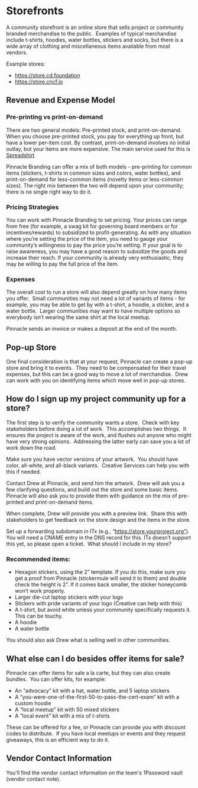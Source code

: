 # Storefronts

A community storefront is an online store that sells project or community branded merchandise to the public.  Examples of typical merchandise include t-shirts, hoodies, water bottles, stickers and socks, but there is a wide array of clothing and miscellaneous items available from most vendors. 

Example stores:

- https://store.cd.foundation
- https://store.cncf.io

## Revenue and Expense Model

### Pre-printing vs print-on-demand

There are two general models: Pre-printed stock, and print-on-demand. When you choose pre-printed stock, you pay for everything up front, but have a lower per-item cost. By contrast, print-on-demand involves no initial outlay, but your items are  more expensive. The main service used for this is [Spreadshirt](https://spreadshirt.com)

Pinnacle Branding can offer a mix of both models - pre-printing for common items (stickers, t-shirts in common sizes and colors, water bottles), and print-on-demand for less-common items (novelty items or less-common sizes). The right mix between the two will depend upon your community; there is no single right way to do it.

### Pricing Strategies

You can work with Pinnacle Branding to set pricing. Your prices can range from free (for example, a swag kit for governing board members or for incentives/rewards) to subsidized to profit-generating. As with any situation where you’re setting the price of the item, you need to gauge your community’s willingness to pay the price you’re setting. If your goal is to raise awareness, you may have a good reason to subsidize the goods and increase their reach. If your community is already very enthusiastic, they may be willing to pay the full price of the item.

### Expenses

The overall cost to run a store will also depend greatly on how many items you offer.  Small communities may not need a lot of variants of items - for example, you may be able to get by with a t-shirt, a hoodie, a sticker, and a water bottle.  Larger communities may want to have multiple options so everybody isn’t wearing the same shirt at the local meetup.

Pinnacle sends an invoice or makes a deposit at the end of the month.

## Pop-up Store

One final consideration is that at your request, Pinnacle can create a pop-up store and bring it to events.  They need to be compensated for their travel expenses, but this can be a good way to move a lot of merchandise.  Drew can work with you on identifying items which move well in pop-up stores.

## How do I sign up my project community up for a store?

The first step is to verify the community wants a store.  Check with key stakeholders before doing a lot of work.  This accomplishes two things.  It ensures the project is aware of the work, and flushes out anyone who might have very strong opinions.  Addressing the latter early can save you a lot of work down the road.

Make sure you have vector versions of your artwork.  You should have color, all-white, and all-black variants.  Creative Services can help you with this if needed.

Contact Drew at Pinnacle, and send him the artwork.  Drew will ask you a few clarifying questions, and build out the store and some basic items.  Pinnacle will also ask you to provide them with guidance on the mix of pre-printed and print-on-demand items.

When complete, Drew will provide you with a preview link.  Share this with stakeholders to get feedback on the store design and the items in the store.

Set up a forwarding subdomain in ITx (e.g., “https://store.yourproject.org”). You will need a CNAME entry in the DNS record for this. ITx doesn’t support this yet, so please open a ticket. 
What should I include in my store?

### Recommended items:

- Hexagon stickers, using the 2” template. If you do this, make sure you get a proof from Pinnacle (stickermule will send it to them) and double check the height is 2”. If it comes back smaller, the sticker honeycomb won’t work properly.
- Larger die-cut laptop stickers with your logo
- Stickers with pride variants of your logo (Creative can help with this)
- A t-shirt, but avoid white unless your community specifically requests it. This can be touchy.
- A hoodie
- A water bottle

You should also ask Drew what is selling well in other communities.

## What else can I do besides offer items for sale?

Pinnacle can offer items for sale a la carte, but they can also create bundles.  You can offer kits, for example:

- An “advocacy” kit with a hat, water bottle, and 5 laptop stickers
- A “you-were-one-of-the-first-50-to-pass-the-cert-exam” kit with a custom hoodie
- A “local meetup” kit with 50 mixed stickers
- A “local event” kit with a mix of t-shirts

These can be offered for a fee, or Pinnacle can provide you with discount codes to distribute.  If you have local meetups or events and they request giveaways, this is an efficient way to do it.

## Vendor Contact Information

You'll find the vendor contact information on the team's 1Password vault (vendor contact note).
